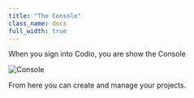 ```yaml
---
title: "The Console"
class_name: docs
full_width: true
---
```


When you sign into Codio, you are show the Console

![Console](/img/docs/console-screen.png)

From here you can create and manage your projects.

